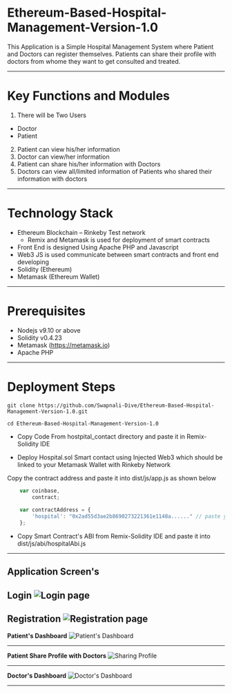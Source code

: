 # Ethereum-Based-Hospital-Management-Version-1.0
This Application is a Simple Hospital Management System where Patient and Doctors can register themselves. Patients can share their profile with doctors from whome they want to get consulted and treated. 

---
# Key Functions and Modules
1) There will be Two Users
- Doctor
- Patient
2) Patient can view his/her information
3) Doctor can view/her information
4) Patient can share his/her information with Doctors
5) Doctors can view all/limited information of Patients who shared their information with doctors
---
# Technology Stack
- Ethereum Blockchain – Rinkeby Test network
    - Remix and Metamask is used for deployment of smart contracts
- Front End is designed Using Apache PHP and Javascript 
- Web3 JS is used communicate between smart contracts and front end developing 
- Solidity (Ethereum)
- Metamask (Ethereum Wallet)
---
# Prerequisites
- Nodejs v9.10 or above
- Solidity v0.4.23
- Metamask (https://metamask.io)
- Apache PHP 
---
# Deployment Steps
```shell
git clone https://github.com/Swapnali-Dive/Ethereum-Based-Hospital-Management-Version-1.0.git

cd Ethereum-Based-Hospital-Management-Version-1.0
```

- Copy Code From hostpital_contact directory and paste it in Remix-Solidity IDE

- Deploy Hospital.sol Smart contact using Injected Web3 which should be linked to your Metamask Wallet with Rinkeby Network

Copy the contract address and paste it into dist/js/app.js as shown below
```javascript
	var coinbase, 		
		contract;
		
	var contractAddress = {
		'hospital': "0x2ad55d3ae2b8690273221361e1148a......" // paste your contract address here
	};	
```
- Copy Smart Contract's ABI from Remix-Solidity IDE and paste it into dist/js/abi/hospitalAbi.js 

---
## Application Screen's

**Login**
![Login page](../master/assets/images/screens/Login.png)
---
**Registration**
![Registration page](../master/assets/images/screens/Registration.png)
---
**Patient's Dashboard**
![Patient's Dashboard](../master/assets/images/screens/PatientsDashboard.png)

---
**Patient Share Profile with Doctors**
![Sharing Profile](../master/assets/images/screens/SharingProfile.png)

---
**Doctor's Dashboard**
![Doctor's Dashboard](../master/assets/images/screens/DoctorsDashboard.png)

---





